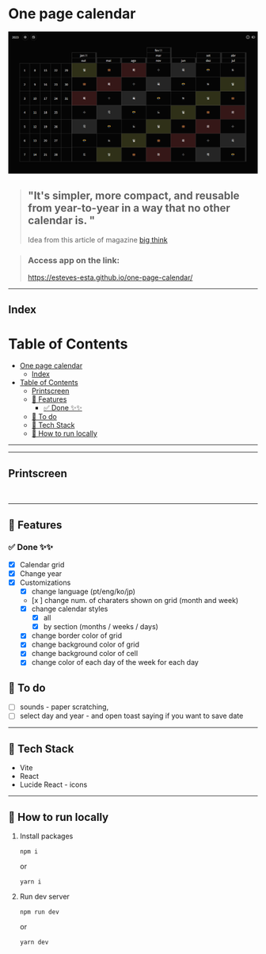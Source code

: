 # One page calendar
![Header image ](/header-readme.png "Header")

>## "It's simpler, more compact, and reusable from year-to-year in a way that no other calendar is. "
> Idea from this article of magazine [big think](https://bigthink.com/starts-with-a-bang/one-page-calendar/)


> ### Access app on the link:
> https://esteves-esta.github.io/one-page-calendar/

---
## Index

# Table of Contents
- [One page calendar](#one-page-calendar)
  - [Index](#index)
- [Table of Contents](#table-of-contents)
  - [Printscreen](#printscreen)
  - [📖 Features](#-features)
    - [✅ Done ✨✨](#-done-)
  - [🔨 To do](#-to-do)
  - [🧰 Tech Stack](#-tech-stack)
  - [🚀 How to run locally](#-how-to-run-locally)

---
---

## Printscreen
<img alt="" src="" width="550" />

---
## 📖 Features
### ✅ Done ✨✨
- [x] Calendar grid
- [x] Change year
- [x] Customizations
  - [x] change language (pt/eng/ko/jp)
  - [x ] change num. of charaters shown on grid (month and week)
  - [x] change calendar styles
    - [x] all
    - [x] by section (months / weeks / days)
  - [x] change border color of grid
  - [x] change background color of grid
  - [x] change background color of cell
  - [x] change color of each day of the week for each day

## 🔨 To do

- [ ] sounds - paper scratching, 
- [ ] select day and year - and open toast saying if you want to save date

---

## 🧰 Tech Stack

- Vite
- React
- Lucide React - icons

---

## 🚀 How to run locally

1. Install packages

      ```
      npm i 
      ```
      
      or

      ```
      yarn i
      ```

2. Run dev server

      ```
      npm run dev 
      ```
      
      or

      ```
      yarn dev
      ```





